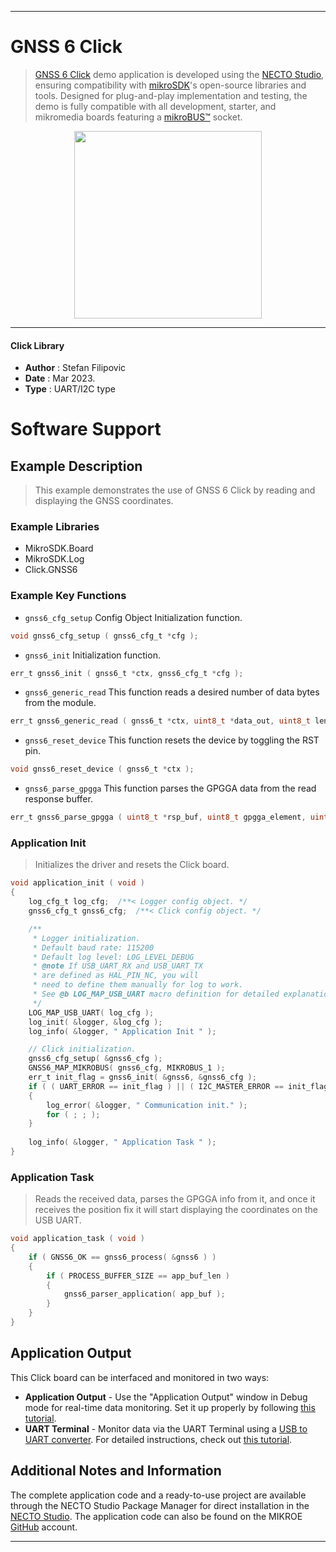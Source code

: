 
---
# GNSS 6 Click

> [GNSS 6 Click](https://www.mikroe.com/?pid_product=MIKROE-5638) demo application is developed using
the [NECTO Studio](https://www.mikroe.com/necto), ensuring compatibility with [mikroSDK](https://www.mikroe.com/mikrosdk)'s
open-source libraries and tools. Designed for plug-and-play implementation and testing, the demo is fully compatible with
all development, starter, and mikromedia boards featuring a [mikroBUS&trade;](https://www.mikroe.com/mikrobus) socket.

<p align="center">
  <img src="https://www.mikroe.com/?pid_product=MIKROE-5638&image=1" height=300px>
</p>

---

#### Click Library

- **Author**        : Stefan Filipovic
- **Date**          : Mar 2023.
- **Type**          : UART/I2C type

# Software Support

## Example Description

> This example demonstrates the use of GNSS 6 Click by reading and displaying the GNSS coordinates.

### Example Libraries

- MikroSDK.Board
- MikroSDK.Log
- Click.GNSS6

### Example Key Functions

- `gnss6_cfg_setup` Config Object Initialization function.
```c
void gnss6_cfg_setup ( gnss6_cfg_t *cfg );
```

- `gnss6_init` Initialization function.
```c
err_t gnss6_init ( gnss6_t *ctx, gnss6_cfg_t *cfg );
```

- `gnss6_generic_read` This function reads a desired number of data bytes from the module.
```c
err_t gnss6_generic_read ( gnss6_t *ctx, uint8_t *data_out, uint8_t len )
```

- `gnss6_reset_device` This function resets the device by toggling the RST pin.
```c
void gnss6_reset_device ( gnss6_t *ctx );
```

- `gnss6_parse_gpgga` This function parses the GPGGA data from the read response buffer.
```c
err_t gnss6_parse_gpgga ( uint8_t *rsp_buf, uint8_t gpgga_element, uint8_t *element_data );
```

### Application Init

> Initializes the driver and resets the Click board.

```c
void application_init ( void )
{
    log_cfg_t log_cfg;  /**< Logger config object. */
    gnss6_cfg_t gnss6_cfg;  /**< Click config object. */

    /** 
     * Logger initialization.
     * Default baud rate: 115200
     * Default log level: LOG_LEVEL_DEBUG
     * @note If USB_UART_RX and USB_UART_TX 
     * are defined as HAL_PIN_NC, you will 
     * need to define them manually for log to work. 
     * See @b LOG_MAP_USB_UART macro definition for detailed explanation.
     */
    LOG_MAP_USB_UART( log_cfg );
    log_init( &logger, &log_cfg );
    log_info( &logger, " Application Init " );

    // Click initialization.
    gnss6_cfg_setup( &gnss6_cfg );
    GNSS6_MAP_MIKROBUS( gnss6_cfg, MIKROBUS_1 );
    err_t init_flag = gnss6_init( &gnss6, &gnss6_cfg );
    if ( ( UART_ERROR == init_flag ) || ( I2C_MASTER_ERROR == init_flag ) )
    {
        log_error( &logger, " Communication init." );
        for ( ; ; );
    }
    
    log_info( &logger, " Application Task " );
}
```

### Application Task

> Reads the received data, parses the GPGGA info from it, and once it receives the position fix it will start displaying the coordinates on the USB UART.

```c
void application_task ( void )
{
    if ( GNSS6_OK == gnss6_process( &gnss6 ) )
    {
        if ( PROCESS_BUFFER_SIZE == app_buf_len )
        {
            gnss6_parser_application( app_buf );
        }
    }
}
```

## Application Output

This Click board can be interfaced and monitored in two ways:
- **Application Output** - Use the "Application Output" window in Debug mode for real-time data monitoring.
Set it up properly by following [this tutorial](https://www.youtube.com/watch?v=ta5yyk1Woy4).
- **UART Terminal** - Monitor data via the UART Terminal using
a [USB to UART converter](https://www.mikroe.com/click/interface/usb?interface*=uart,uart). For detailed instructions,
check out [this tutorial](https://help.mikroe.com/necto/v2/Getting%20Started/Tools/UARTTerminalTool).

## Additional Notes and Information

The complete application code and a ready-to-use project are available through the NECTO Studio Package Manager for 
direct installation in the [NECTO Studio](https://www.mikroe.com/necto). The application code can also be found on
the MIKROE [GitHub](https://github.com/MikroElektronika/mikrosdk_click_v2) account.

---
